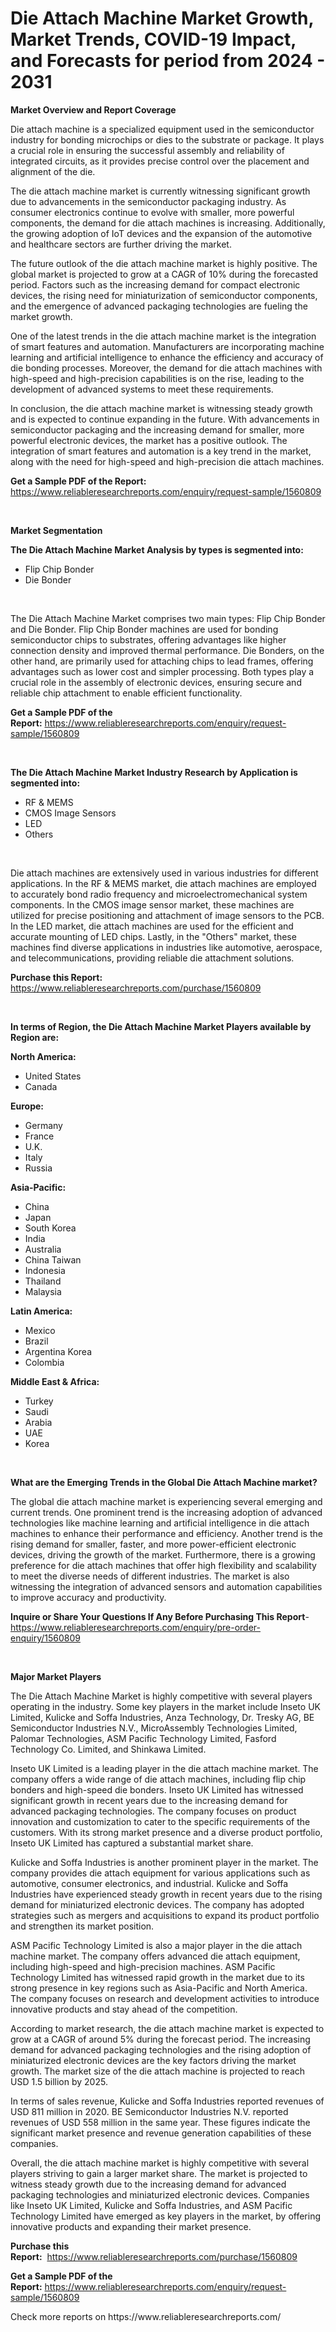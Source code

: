 <p><h1>Die Attach Machine Market Growth, Market Trends, COVID-19 Impact, and Forecasts for period from 2024 - 2031</h1></p><p><strong>Market Overview and Report Coverage</strong></p>
<p><p>Die attach machine is a specialized equipment used in the semiconductor industry for bonding microchips or dies to the substrate or package. It plays a crucial role in ensuring the successful assembly and reliability of integrated circuits, as it provides precise control over the placement and alignment of the die.</p><p>The die attach machine market is currently witnessing significant growth due to advancements in the semiconductor packaging industry. As consumer electronics continue to evolve with smaller, more powerful components, the demand for die attach machines is increasing. Additionally, the growing adoption of IoT devices and the expansion of the automotive and healthcare sectors are further driving the market.</p><p>The future outlook of the die attach machine market is highly positive. The global market is projected to grow at a CAGR of 10% during the forecasted period. Factors such as the increasing demand for compact electronic devices, the rising need for miniaturization of semiconductor components, and the emergence of advanced packaging technologies are fueling the market growth.</p><p>One of the latest trends in the die attach machine market is the integration of smart features and automation. Manufacturers are incorporating machine learning and artificial intelligence to enhance the efficiency and accuracy of die bonding processes. Moreover, the demand for die attach machines with high-speed and high-precision capabilities is on the rise, leading to the development of advanced systems to meet these requirements.</p><p>In conclusion, the die attach machine market is witnessing steady growth and is expected to continue expanding in the future. With advancements in semiconductor packaging and the increasing demand for smaller, more powerful electronic devices, the market has a positive outlook. The integration of smart features and automation is a key trend in the market, along with the need for high-speed and high-precision die attach machines.</p></p>
<p><strong>Get a Sample PDF of the Report:</strong> <a href="https://www.reliableresearchreports.com/enquiry/request-sample/1560809">https://www.reliableresearchreports.com/enquiry/request-sample/1560809</a></p>
<p>&nbsp;</p>
<p><strong>Market Segmentation</strong></p>
<p><strong>The Die Attach Machine Market Analysis by types is segmented into:</strong></p>
<p><ul><li>Flip Chip Bonder</li><li>Die Bonder</li></ul></p>
<p>&nbsp;</p>
<p><p>The Die Attach Machine Market comprises two main types: Flip Chip Bonder and Die Bonder. Flip Chip Bonder machines are used for bonding semiconductor chips to substrates, offering advantages like higher connection density and improved thermal performance. Die Bonders, on the other hand, are primarily used for attaching chips to lead frames, offering advantages such as lower cost and simpler processing. Both types play a crucial role in the assembly of electronic devices, ensuring secure and reliable chip attachment to enable efficient functionality.</p></p>
<p><strong>Get a Sample PDF of the Report:</strong>&nbsp;<a href="https://www.reliableresearchreports.com/enquiry/request-sample/1560809">https://www.reliableresearchreports.com/enquiry/request-sample/1560809</a></p>
<p>&nbsp;</p>
<p><strong>The Die Attach Machine Market Industry Research by Application is segmented into:</strong></p>
<p><ul><li>RF & MEMS</li><li>CMOS Image Sensors</li><li>LED</li><li>Others</li></ul></p>
<p>&nbsp;</p>
<p><p>Die attach machines are extensively used in various industries for different applications. In the RF & MEMS market, die attach machines are employed to accurately bond radio frequency and microelectromechanical system components. In the CMOS image sensor market, these machines are utilized for precise positioning and attachment of image sensors to the PCB. In the LED market, die attach machines are used for the efficient and accurate mounting of LED chips. Lastly, in the "Others" market, these machines find diverse applications in industries like automotive, aerospace, and telecommunications, providing reliable die attachment solutions.</p></p>
<p><strong>Purchase this Report:</strong>&nbsp; <a href="https://www.reliableresearchreports.com/purchase/1560809">https://www.reliableresearchreports.com/purchase/1560809</a></p>
<p>&nbsp;</p>
<p><strong>In terms of Region, the Die Attach Machine Market Players available by Region are:</strong></p>
<p>
    <p> <strong> North America: </strong>
        <ul>
            <li>United States</li>
            <li>Canada</li>
        </ul>
        </p> 
    <p> <strong> Europe: </strong>
        <ul>
            <li>Germany</li>
            <li>France</li>
            <li>U.K.</li>
            <li>Italy</li>
            <li>Russia</li>
        </ul>
        </p> 
    <p> <strong> Asia-Pacific: </strong>
        <ul>
            <li>China</li>
            <li>Japan</li>
            <li>South Korea</li>
            <li>India</li>
            <li>Australia</li>
            <li>China Taiwan</li>
            <li>Indonesia</li>
            <li>Thailand</li>
            <li>Malaysia</li>
        </ul>
        </p> 
    <p> <strong> Latin America: </strong>
        <ul>
            <li>Mexico</li>
            <li>Brazil</li>
            <li>Argentina Korea</li>
            <li>Colombia</li>
        </ul>
        </p> 
    <p> <strong> Middle East & Africa: </strong>
        <ul>
            <li>Turkey</li>
            <li>Saudi</li>
            <li>Arabia</li>
            <li>UAE</li>
            <li>Korea</li>
        </ul>
    </p>
    </p>
<p>&nbsp;</p>
<p><strong>What are the Emerging Trends in the Global Die Attach Machine market?</strong></p>
<p><p>The global die attach machine market is experiencing several emerging and current trends. One prominent trend is the increasing adoption of advanced technologies like machine learning and artificial intelligence in die attach machines to enhance their performance and efficiency. Another trend is the rising demand for smaller, faster, and more power-efficient electronic devices, driving the growth of the market. Furthermore, there is a growing preference for die attach machines that offer high flexibility and scalability to meet the diverse needs of different industries. The market is also witnessing the integration of advanced sensors and automation capabilities to improve accuracy and productivity.</p></p>
<p><strong>Inquire or Share Your Questions If Any Before Purchasing This Report</strong>- <a href="https://www.reliableresearchreports.com/enquiry/pre-order-enquiry/1560809">https://www.reliableresearchreports.com/enquiry/pre-order-enquiry/1560809</a></p>
<p>&nbsp;</p>
<p><strong>Major Market Players</strong></p>
<p><p>The Die Attach Machine Market is highly competitive with several players operating in the industry. Some key players in the market include Inseto UK Limited, Kulicke and Soffa Industries, Anza Technology, Dr. Tresky AG, BE Semiconductor Industries N.V., MicroAssembly Technologies Limited, Palomar Technologies, ASM Pacific Technology Limited, Fasford Technology Co. Limited, and Shinkawa Limited. </p><p>Inseto UK Limited is a leading player in the die attach machine market. The company offers a wide range of die attach machines, including flip chip bonders and high-speed die bonders. Inseto UK Limited has witnessed significant growth in recent years due to the increasing demand for advanced packaging technologies. The company focuses on product innovation and customization to cater to the specific requirements of the customers. With its strong market presence and a diverse product portfolio, Inseto UK Limited has captured a substantial market share.</p><p>Kulicke and Soffa Industries is another prominent player in the market. The company provides die attach equipment for various applications such as automotive, consumer electronics, and industrial. Kulicke and Soffa Industries have experienced steady growth in recent years due to the rising demand for miniaturized electronic devices. The company has adopted strategies such as mergers and acquisitions to expand its product portfolio and strengthen its market position.</p><p>ASM Pacific Technology Limited is also a major player in the die attach machine market. The company offers advanced die attach equipment, including high-speed and high-precision machines. ASM Pacific Technology Limited has witnessed rapid growth in the market due to its strong presence in key regions such as Asia-Pacific and North America. The company focuses on research and development activities to introduce innovative products and stay ahead of the competition.</p><p>According to market research, the die attach machine market is expected to grow at a CAGR of around 5% during the forecast period. The increasing demand for advanced packaging technologies and the rising adoption of miniaturized electronic devices are the key factors driving the market growth. The market size of the die attach machine is projected to reach USD 1.5 billion by 2025.</p><p>In terms of sales revenue, Kulicke and Soffa Industries reported revenues of USD 811 million in 2020. BE Semiconductor Industries N.V. reported revenues of USD 558 million in the same year. These figures indicate the significant market presence and revenue generation capabilities of these companies.</p><p>Overall, the die attach machine market is highly competitive with several players striving to gain a larger market share. The market is projected to witness steady growth due to the increasing demand for advanced packaging technologies and miniaturized electronic devices. Companies like Inseto UK Limited, Kulicke and Soffa Industries, and ASM Pacific Technology Limited have emerged as key players in the market, by offering innovative products and expanding their market presence.</p></p>
<p><strong>Purchase this Report:</strong>&nbsp;&nbsp;<a href="https://www.reliableresearchreports.com/purchase/1560809">https://www.reliableresearchreports.com/purchase/1560809</a></p>
<p></p>
<p><strong>Get a Sample PDF of the Report:</strong>&nbsp;<a href="https://www.reliableresearchreports.com/enquiry/request-sample/1560809">https://www.reliableresearchreports.com/enquiry/request-sample/1560809</a></p>
<p>Check more reports on https://www.reliableresearchreports.com/</p>